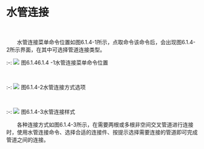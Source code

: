 # 水管连接
<br/>

&emsp;&emsp;水管连接菜单命令位置如图6.1.4\-1所示，点取命令该命令后，会出现图6.1.4\-2所示界面，在其中可选择管道连接类型。
<br/>

:-: ![](images/233.png)
图6.1.46.1.4 \-1水管连接菜单命令位置

<br/>

:-: ![](images/234.png)
图6.1.4\-2水管连接方式选项

<br/>

:-: ![](images/235.png)
图6.1.4\-3水管连接样式
<br/>

&emsp;&emsp;各种连接方式如图6.1.4\-3所示，在需要两根或多根非空间交叉管道进行连接时，使用水管连接命令、选择合适的连接件、按提示选择需要连接的管道即可完成管道之间的连接。